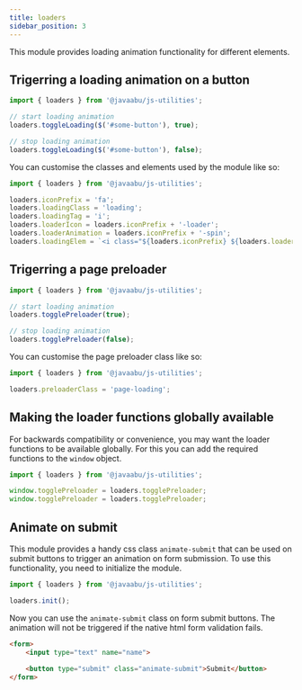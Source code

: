 ```yaml
---
title: loaders
sidebar_position: 3
---
```


This module provides loading animation functionality for different elements.

## Trigerring a loading animation on a button

```javascript
import { loaders } from '@javaabu/js-utilities';

// start loading animation
loaders.toggleLoading($('#some-button'), true);

// stop loading animation
loaders.toggleLoading($('#some-button'), false);
```

You can customise the classes and elements used by the module like so:

```javascript
import { loaders } from '@javaabu/js-utilities';

loaders.iconPrefix = 'fa';
loaders.loadingClass = 'loading';
loaders.loadingTag = 'i';
loaders.loaderIcon = loaders.iconPrefix + '-loader';
loaders.loaderAnimation = loaders.iconPrefix + '-spin';
loaders.loadingElem = `<i class="${loaders.iconPrefix} ${loaders.loaderIcon} ${loaders.loaderAnimation} added-loader ${loaders.loadingClass} me-2"> `;
```

## Trigerring a page preloader

```javascript
import { loaders } from '@javaabu/js-utilities';

// start loading animation
loaders.togglePreloader(true);

// stop loading animation
loaders.togglePreloader(false);
```

You can customise the page preloader class like so:

```javascript
import { loaders } from '@javaabu/js-utilities';

loaders.preloaderClass = 'page-loading';
```

## Making the loader functions globally available

For backwards compatibility or convenience, you may want the loader functions to be available globally. For this you can add the required functions to the `window` object.

```javascript
import { loaders } from '@javaabu/js-utilities';

window.togglePreloader = loaders.togglePreloader;
window.togglePreloader = loaders.togglePreloader;
```

## Animate on submit

This module provides a handy css class `animate-submit` that can be used on submit buttons to trigger an animation on form submission. To use this functionality, you need to initialize the module.

```javascript
import { loaders } from '@javaabu/js-utilities';

loaders.init();
```

Now you can use the `animate-submit` class on form submit buttons. The animation will not be triggered if the native html form validation fails.

```html
<form>
    <input type="text" name="name">
    
    <button type="submit" class="animate-submit">Submit</button>
</form>
```
